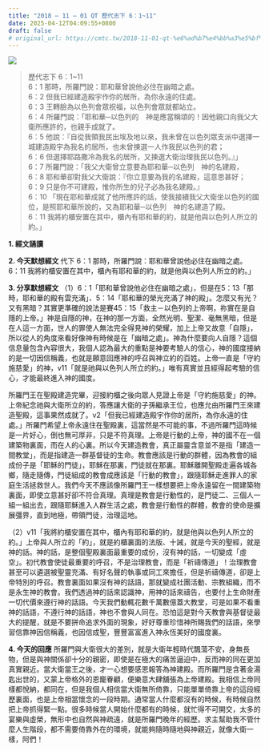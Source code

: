 ```yaml
---
title: "2018 – 11 – 01 QT 歷代志下 6：1~11"
date: 2025-04-12T04:09:55+0800
draft: false
# original_url: https://cmtc.tw/2018-11-01-qt-%e6%ad%b7%e4%bb%a3%e5%bf%97%e4%b8%8b-6%ef%bc%9a111
---
```


![](/images/qt.jpg)
> 歷代志下 6：1\~11  
> 6：1 那時，所羅門說：耶和華曾說他必住在幽暗之處。  
> 6：2 但我已經建造殿宇作你的居所，為你永遠的住處。  
> 6：3 王轉臉為以色列會眾祝福，以色列會眾就都站立。  
> 6：4 所羅門說：「耶和華─以色列的　神是應當稱頌的！因他親口向我父大衛所應許的，也親手成就了。  
> 6：5 他說：『自從我領我民出埃及地以來，我未曾在以色列眾支派中選擇一城建造殿宇為我名的居所，也未曾揀選一人作我民以色列的君；  
> 6：6 但選擇耶路撒冷為我名的居所，又揀選大衛治理我民以色列。』」  
> 6：7 所羅門說：「我父大衛曾立意要為耶和華─以色列　神的名建殿，  
> 6：8 耶和華卻對我父大衛說：『你立意要為我的名建殿，這意思甚好；  
> 6：9 只是你不可建殿，惟你所生的兒子必為我名建殿。』  
> 6：10 「現在耶和華成就了他所應許的話，使我接續我父大衛坐以色列的國位，是照耶和華所說的，又為耶和華─以色列　神的名建造了殿。  
> 6：11 我將約櫃安置在其中，櫃內有耶和華的約，就是他與以色列人所立的約。」

**1. 經文誦讀**

**2.  今天默想經文**
代下 6：1 那時，所羅門說：耶和華曾說他必住在幽暗之處。  
6：11 我將約櫃安置在其中，櫃內有耶和華的約，就是他與以色列人所立的約。」

**3. 分享默想經文**
（1）6：1「耶和華曾說他必住在幽暗之處」，但是在5：13「那時，耶和華的殿有雲充滿」、5：14「耶和華的榮光充滿了神的殿」。怎麼又有光？又有黑暗？其實更準確的說法是賽45：15「救主－以色列的上帝啊，祢實在是自隱的上帝。」神是自隱的神，在神的那一方面，全然光明、聖潔、毫無黑暗，但是在人這一方面，世人的罪使人無法完全得見神的榮耀，加上上帝又故意「自隱」，所以從人的角度來看好像神有時候是在「幽暗之處」。神為什麼要向人自隱？這個信息量包含內容很大，我個人認為最大的重點是神要考驗人的信心，神的國度接納的是一切因信稱義，也就是願意回應神的呼召與神立約的百姓。上帝一直是「守約施慈愛」的神，v11「就是祂與以色列人所立的約。」唯有真實並且經得起考驗的信心，才能最終進入神的國度。

所羅門王在聖殿建造完畢，迎接約櫃之後向眾人見證上帝是「守約施慈愛」的神。上帝紀念祂與大衛所立的約，答應讓大衛的子孫繼承王位，也應允由所羅門王來建造聖殿，這事果然成就了。v2「但我已經建造殿宇作你的居所，為你永遠的住處。」所羅門希望上帝永遠住在聖殿裏，這當然是不可能的事，不過所羅門這時候是一片好心，倒也無可厚非，只是不符真理。上帝是行動的上帝，神的國不在一個建築物裏面，而在人的心裏。所以今天建造教會，真正屬靈含意並不是指「建造一間教堂」，而是指建造一群基督徒的生命。教會應該是行動的群體，因為教會的組成份子是「耶穌的門徒」，耶穌在那裏，門徒就在那裏。耶穌離開聖殿走遍各城各鄉，隨走隨傳，門徒組成的教會成應該是「行動的教會」，跟隨耶穌走進罪人的家庭生活拯救世人。我們今天不應該像所羅門王一樣想要把上帝永遠留在一間建築物裏面，即使立意甚好卻不符合真理。真理是教會是行動性的，是門徒二、三個人一組一組出去，跟隨耶穌進入人群生活之處，教會是行動性的群體，教會的使命是擴展彊界，直到地極，帶領門徒，治理這地。

（2）v11「我將約櫃安置在其中，櫃內有耶和華的約，就是他與以色列人所立的約。」上帝與人所立的「約」，就是約櫃裏面的法版、十誡，就是今天的聖經，就是神的話。神的話，是整個聖殿裏面最重要的成份，沒有神的話，一切變成「虛空」。初代教會使徒最重要的呼召，不是治理教會，而是「祈禱傳道」！治理教會甚至可以遴選被聖靈充滿、有好名聲的執事或同工來擔任，但是祈禱傳道，卻是上帝特別的呼召。教會裏面如果沒有神的話語，那就變成社團活動、宗教組織，而不是永生神的教會。我們透過神的話來認識神，用神的話來禱告，也要付上生命財產一切代價來遵行神的話語。今天我們動輒花數千萬數億蓋大教堂，可是如果不看重神的話語，不遵行神的話語，神也不會與人同在。恐怕這是對今天教會與基督徒最大的提醒，就是不要拼命追求外面的現象，好好尊重珍惜神所賜我們的話語，來學習信靠神因信稱義，也因信成聖，豐豐富富進入神永恆美好的國度裏。

**4. 今天的回應**
所羅門與大衛很大的差別，就是大衛年輕時代飄蕩不安，身無長物，但是與神關係卻十分的親密，即使是在極大的痛苦逼迫中，反而神的同在更加真實親近。當大衛當王之後，才一心想要感恩報答為神建殿。而所羅門是含著金湯匙出世的，又蒙上帝格外的恩竉眷顧，便樂意大肆舖張為上帝建殿。我相信上帝同樣都悅納，都同在，但是我個人相信當大衛無所倚靠，只能單單倚靠上帝的這段經歷裏面，也是上帝相當懷念的一段時期。通常當人什麼都沒有的時候，有時候自然把上帝抓得緊一點。很多時候當人開始什麼都有的時候，就忙得不可開交，太多的宴樂與虛榮，無形中也自然與神疏遠，就是所羅門晚年的經歷。求主幫助我不管什麼人生階段，都不需要倚靠外在的環境，就能夠隨時隨地與神親近，就像大衛一樣，阿們！
